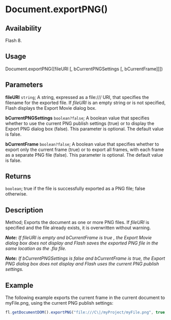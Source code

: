 # Document.exportPNG()

## Availability

Flash 8.

## Usage

Document.exportPNG([fileURI [, bCurrentPNGSettings [, bCurrentFrame]]])

## Parameters

**fileURI** `string`; A string, expressed as a file:/// URI, that specifies the filename for the exported file. If *fileURI* is an empty string or is not specified, Flash displays the Export Movie dialog box.

**bCurrentPNGSettings** `boolean?false`; A boolean value that specifies whether to use the current PNG publish settings (true) or to display the Export PNG dialog box (false). This parameter is optional. The default value is false.

**bCurrentFrame** `boolean?false`; A boolean value that specifies whether to export only the current frame (true) or to export all frames, with each frame as a separate PNG file (false). This parameter is optional. The default value is false.

## Returns

`boolean`; true if the file is successfully exported as a PNG file; false otherwise.

## Description

Method; Exports the document as one or more PNG files. If *fileURI* is specified and the file already exists, it is overwritten without warning.

***Note:** If fileURI is empty and bCurrentFrame is true , the Export Movie dialog box does not display and Flash saves the exported PNG file in the same location as the .fla file.*

***Note:** If bCurrentPNGSettings is false and bCurrentFrame is true, the Export PNG dialog box does not display and Flash uses the current PNG publish settings.*

## Example

The following example exports the current frame in the current document to myFile.png, using the current PNG publish settings:

```javascript
fl.getDocumentDOM().exportPNG("file:///C\|/myProject/myFile.png", true, true);
```
